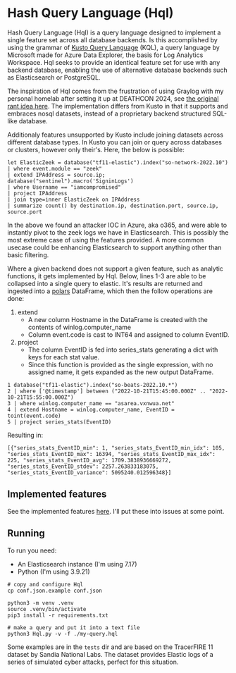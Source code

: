 # Hash Query Language (Hql)
Hash Query Language (Hql) is a query language designed to implement a single feature set across all database backends.
Is this accomplished by using the grammar of [Kusto Query Language](https://github.com/microsoft/Kusto-Query-Language) (KQL), a query language by Microsoft made for Azure Data Explorer, the basis for Log Analytics Workspace.
Hql seeks to provide an identical feature set for use with any backend database, enabling the use of alternative database backends such as Elasticsearch or PostgreSQL.

The inspiration of Hql comes from the frustration of using Graylog with my personal homelab after setting it up at DEATHCON 2024, see [the original rant idea here](docs/MANIFESTO.md).
The implementation differs from Kusto in that it supports and embraces nosql datasets, instead of a proprietary backend structured SQL-like database.

Additionaly features unsupported by Kusto include joining datasets across different database types.
In Kusto you can join or query across databases or clusters, however only their's.
Here, the below is possible:

```
let ElasticZeek = database("tf11-elastic").index("so-network-2022.10")
| where event.module == "zeek"
| extend IPAddress = source.ip;
database("sentinel").macro('SigninLogs')
| where Username == "iamcompromised"
| project IPAddress
| join type=inner ElasticZeek on IPAddress
| summarize count() by destination.ip, destination.port, source.ip, source.port
```

In the above we found an attacker IOC in Azure, aka o365, and were able to instantly pivot to the zeek logs we have in Elasticsearch.
This is possibly the most extreme case of using the features provided.
A more common usecase could be enhancing Elasticsearch to support anything other than basic filtering.

Where a given backend does not support a given feature, such as analytic functions, it gets implemented by Hql.
Below, lines 1-3 are able to be collapsed into a single query to elastic.
It's results are returned and ingested into a [polars](https://docs.pola.rs/) DataFrame, which then the follow operations are done:

1. extend
    - A new column Hostname in the DataFrame is created with the contents of winlog.computer_name
    - Column event.code is cast to INT64 and assigned to column EventID.
2. project
    - The column EventID is fed into series_stats generating a dict with keys for each stat value.
    - Since this function is provided as the single expression, with no assigned name, it gets expanded as the new output DataFrame.

```
1 database("tf11-elastic").index("so-beats-2022.10.*")
2 | where ['@timestamp'] between ("2022-10-21T15:45:00.000Z" .. "2022-10-21T15:55:00.000Z")
3 | where winlog.computer_name == "asarea.vxnwua.net"
4 | extend Hostname = winlog.computer_name, EventID = toint(event.code)
5 | project series_stats(EventID)
```

Resulting in:

```
[{"series_stats_EventID_min": 1, "series_stats_EventID_min_idx": 105, "series_stats_EventID_max": 16394, "series_stats_EventID_max_idx": 225, "series_stats_EventID_avg": 1709.3838936669272, "series_stats_EventID_stdev": 2257.263833183075, "series_stats_EventID_variance": 5095240.012596348}]
```

## Implemented features
See the implemented features [here](docs/features/README.md).
I'll put these into issues at some point.

## Running
To run you need:

- An Elasticsearch instance (I'm using 7.17)
- Python (I'm using 3.9.21)

```
# copy and configure Hql
cp conf.json.example conf.json

python3 -m venv .venv
source .venv/bin/activate
pip3 install -r requirements.txt

# make a query and put it into a text file
python3 Hql.py -v -f ./my-query.hql
```

Some examples are in the `tests` dir and are based on the TracerFIRE 11 dataset by Sandia National Labs.
The dataset provides Elastic logs of a series of simulated cyber attacks, perfect for this situation.